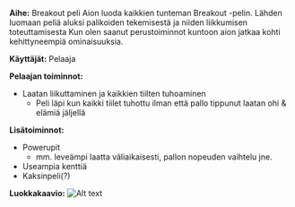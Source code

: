 **Aihe:** Breakout peli
Aion luoda kaikkien tunteman Breakout -pelin. Lähden luomaan peliä aluksi palikoiden tekemisestä ja niiden liikkumisen toteuttamisesta
Kun olen saanut perustoiminnot kuntoon aion jatkaa kohti kehittyneempiä ominaisuuksia.

**Käyttäjät:** Pelaaja

**Pelaajan toiminnot:**
* Laatan liikuttaminen ja kaikkien tiilten tuhoaminen
  * Peli läpi kun kaikki tiilet tuhottu ilman että pallo tippunut laatan ohi & elämiä jäljellä


**Lisätoiminnot:**
* Powerupit
  * mm. leveämpi laatta väliaikaisesti, pallon nopeuden vaihtelu jne.
* Useampia kenttiä
* Kaksinpeli(?)


**Luokkakaavio:**
![Alt text](/Dokumentaatio/kaaviot/luokkakaavio.png)
